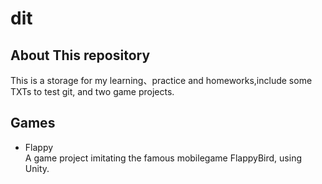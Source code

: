# dit

## About This repository  
This is a storage for my learning、practice and homeworks,include some TXTs to test git, and two game projects.

## Games  
- Flappy  
A game project imitating the famous mobilegame FlappyBird, using Unity.
